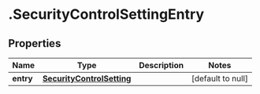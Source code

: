 # .SecurityControlSettingEntry

## Properties
Name | Type | Description | Notes
------------ | ------------- | ------------- | -------------
**entry** | [**SecurityControlSetting**](SecurityControlSetting.md) |  | [default to null]


